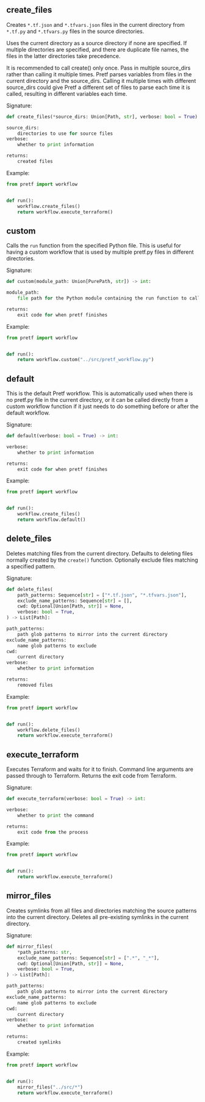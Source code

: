 ## create_files

Creates `*.tf.json` and `*.tfvars.json` files in the current directory from `*.tf.py` and `*.tfvars.py` files in the source directories.

Uses the current directory as a source directory if none are specified. If multiple directories are specified, and there are duplicate file names, the files in the latter directories take precedence.

It is recommended to call create() only once. Pass in multiple source_dirs rather than calling it multiple times. Pretf parses variables from files in the current directory and the source_dirs. Calling it multiple times with different source_dirs could give Pretf a different set of files to parse each time it is called, resulting in different variables each time.

Signature:

```python
def create_files(*source_dirs: Union[Path, str], verbose: bool = True) -> List[Path]:

source_dirs:
    directories to use for source files
verbose:
    whether to print information

returns:
    created files
```

Example:

```python
from pretf import workflow


def run():
    workflow.create_files()
    return workflow.execute_terraform()
```

## custom

Calls the `run` function from the specified Python file. This is useful for having a custom workflow that is used by multiple pretf.py files in different directories.

Signature:

```python
def custom(module_path: Union[PurePath, str]) -> int:

module_path:
    file path for the Python module containing the run function to call

returns:
    exit code for when pretf finishes
```

Example:

```python
from pretf import workflow


def run():
    return workflow.custom("../src/pretf_workflow.py")
```

## default

This is the default Pretf workflow. This is automatically used when there is no pretf.py file in the current directory, or it can be called directly from a custom workflow function if it just needs to do something before or after the default workflow.

Signature:

```python
def default(verbose: bool = True) -> int:

verbose:
    whether to print information

returns:
    exit code for when pretf finishes
```

Example:

```python
from pretf import workflow


def run():
    workflow.create_files()
    return workflow.default()
```

## delete_files

Deletes matching files from the current directory. Defaults to deleting files normally created by the `create()` function. Optionally exclude files matching a specified pattern.

Signature:

```python
def delete_files(
    path_patterns: Sequence[str] = ["*.tf.json", "*.tfvars.json"],
    exclude_name_patterns: Sequence[str] = [],
    cwd: Optional[Union[Path, str]] = None,
    verbose: bool = True,
) -> List[Path]:

path_patterns:
    path glob patterns to mirror into the current directory
exclude_name_patterns:
    name glob patterns to exclude
cwd:
    current directory
verbose:
    whether to print information

returns:
    removed files
```

Example:

```python
from pretf import workflow


def run():
    workflow.delete_files()
    return workflow.execute_terraform()
```

## execute_terraform

Executes Terraform and waits for it to finish. Command line arguments are passed through to Terraform. Returns the exit code from Terraform.

Signature:

```python
def execute_terraform(verbose: bool = True) -> int:

verbose:
    whether to print the command

returns:
    exit code from the process
```

Example:

```python
from pretf import workflow


def run():
    return workflow.execute_terraform()
```

## mirror_files

Creates symlinks from all files and directories matching the source patterns into the current directory. Deletes all pre-existing symlinks in the current directory.

Signature:

```python
def mirror_files(
    *path_patterns: str,
    exclude_name_patterns: Sequence[str] = [".*", "_*"],
    cwd: Optional[Union[Path, str]] = None,
    verbose: bool = True,
) -> List[Path]:

path_patterns:
    path glob patterns to mirror into the current directory
exclude_name_patterns:
    name glob patterns to exclude
cwd:
    current directory
verbose:
    whether to print information

returns:
    created symlinks
```

Example:

```python
from pretf import workflow


def run():
    mirror_files("../src/*")
    return workflow.execute_terraform()
```
